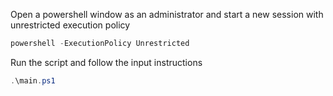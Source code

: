 
Open a powershell window as an administrator and start a new session with unrestricted execution policy
```powershell
powershell -ExecutionPolicy Unrestricted
```

Run the script and follow the input instructions
```powershell
.\main.ps1
```
